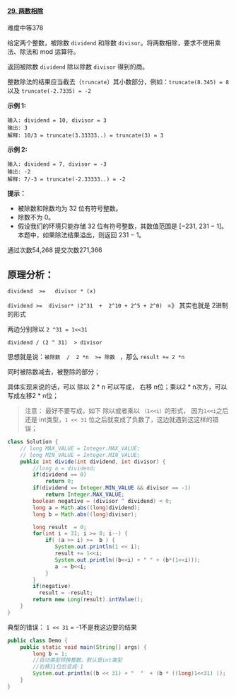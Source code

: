 #### [29. 两数相除](https://leetcode-cn.com/problems/divide-two-integers/)

难度中等378

给定两个整数，被除数 `dividend` 和除数 `divisor`。将两数相除，要求不使用乘法、除法和 mod 运算符。

返回被除数 `dividend` 除以除数 `divisor` 得到的商。

整数除法的结果应当截去（`truncate`）其小数部分，例如：`truncate(8.345) = 8` 以及 `truncate(-2.7335) = -2`

 

**示例 1:**

```
输入: dividend = 10, divisor = 3
输出: 3
解释: 10/3 = truncate(3.33333..) = truncate(3) = 3
```

**示例 2:**

```
输入: dividend = 7, divisor = -3
输出: -2
解释: 7/-3 = truncate(-2.33333..) = -2
```

 

**提示：**

- 被除数和除数均为 32 位有符号整数。
- 除数不为 0。
- 假设我们的环境只能存储 32 位有符号整数，其数值范围是 [−231, 231 − 1]。本题中，如果除法结果溢出，则返回 231 − 1。

通过次数54,268    提交次数271,366







## 原理分析：

`dividend  >=   divisor * (x)`

`dividend >=  divisor* (2^31  +  2^10 + 2^5 + 2^0) ` =》 其实也就是 2进制的形式

两边分别除以 `2 ^31 = 1<<31`

`dividend / (2 ^ 31)  > divisor   `



思想就是说：`被除数  /  2 *n  >= 除数 ` ，那么  `result += 2 *n`

同时被除数减去，被整除的部分；

具体实现来说的话，可以 除以 2 * n 可以写成， 右移 n位；乘以2 * n次方，可以写成左移2 * n位；



> 注意： 最好不要写成，如下   除以或者乘以 `（1<<i）`的形式， 因为`1<<i`之后还是 int类型，`1 << 31` 位之后就变成了负数了，这边就遇到这这样的错误；

```java
class Solution {
    // long MAX_VALUE = Integer.MAX_VALUE;
    // long MIN_VALUE = Integer.MIN_VALUE;
    public int divide(int dividend, int divisor) {
        //long a = dividend;
        if(dividend == 0)
            return 0;
        if(dividend == Integer.MIN_VALUE && divisor == -1)
            return Integer.MAX_VALUE;
        boolean negative = (divisor ^ dividend) < 0;
        long a = Math.abs((long)dividend);
        long b = Math.abs((long)divisor);

        long result  = 0;
        for(int i = 31; i >= 0; i--) {
            if( (a >> i) >=  b ) {
               System.out.println(1 << i);
               result += 1<<i;
               System.out.println((b<<i) + " " + (b*(1<<i)));
               a -= b<<i;
            }
        }
        if(negative)
          result = -result;
        return new Long(result).intValue();        
    }
}
```



典型的错误： `1 << 31` = -1不是我这边要的结果

```java
public class Demo {
    public static void main(String[] args) {
        long b = 1;
        //自动类型转换整数。默认是int类型
        //右移31位后变成-1
        System.out.println((b << 31) + "  "  + (b * ((long)1<<31) ));
    }
}
```

